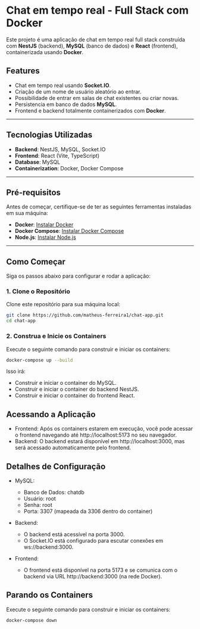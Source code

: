 # **Chat em tempo real - Full Stack com Docker**

Este projeto é uma aplicação de chat em tempo real full stack construída com **NestJS** (backend), **MySQL** (banco de dados) e **React** (frontend), containerizada usando **Docker**.

## **Features**

- Chat em tempo real usando **Socket.IO**.
- Criação de um nome de usuário aleatório ao entrar.
- Possibilidade de entrar em salas de chat existentes ou criar novas.
- Persistencia em banco de dados **MySQL**.
- Frontend e backend totalmente containerizados com **Docker**.

---

## **Tecnologias Utilizadas**

- **Backend**: NestJS, MySQL, Socket.IO
- **Frontend**: React (Vite, TypeScript)
- **Database**: MySQL
- **Containerization**: Docker, Docker Compose

---

## **Pré-requisitos**

Antes de começar, certifique-se de ter as seguintes ferramentas instaladas em sua máquina:

- **Docker**: [Instalar Docker](https://docs.docker.com/get-docker/)
- **Docker Compose**: [Instalar Docker Compose](https://docs.docker.com/compose/install/)
- **Node.js**: [Instalar Node.js](https://nodejs.org/)

---

## **Como Começar**

Siga os passos abaixo para configurar e rodar a aplicação:

### **1. Clone o Repositório**

Clone este repositório para sua máquina local:

```bash
git clone https://github.com/matheus-ferreira1/chat-app.git
cd chat-app
```

### **2. Construa e Inicie os Containers**

Execute o seguinte comando para construir e iniciar os containers:

```bash
docker-compose up --build
```

Isso irá:
- Construir e iniciar o container do MySQL.
- Construir e iniciar o container do backend NestJS.
- Construir e iniciar o container do frontend React.

## Acessando a Aplicação

- Frontend: Após os containers estarem em execução, você pode acessar o frontend navegando até http://localhost:5173 no seu navegador.
- Backend: O backend estará disponível em http://localhost:3000, mas será acessado automaticamente pelo frontend.

## Detalhes de Configuração
- MySQL:
    - Banco de Dados: chatdb
    - Usuário: root
    - Senha: root
    - Porta: 3307 (mapeada da 3306 dentro do container)

- Backend:
    - O backend está acessível na porta 3000.
    - O Socket.IO está configurado para escutar conexões em ws://backend:3000.

- Frontend:
    - O frontend está disponível na porta 5173 e se comunica com o backend via URL http://backend:3000 (na rede Docker).
 
## Parando os Containers

Execute o seguinte comando para construir e iniciar os containers:

```bash
docker-compose down
```
